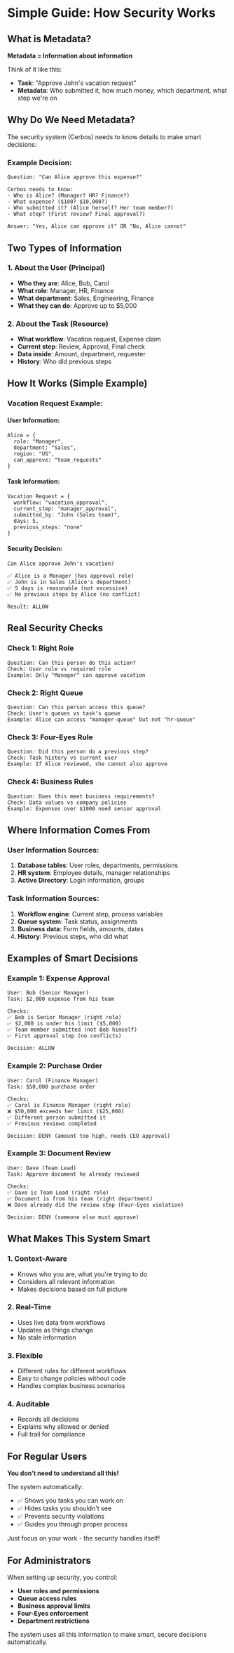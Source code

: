 # Simple Guide: How Security Works

## What is Metadata?

**Metadata = Information about information**

Think of it like this:
- **Task**: "Approve John's vacation request"
- **Metadata**: Who submitted it, how much money, which department, what step we're on

## Why Do We Need Metadata?

The security system (Cerbos) needs to know details to make smart decisions:

### Example Decision:
```
Question: "Can Alice approve this expense?"

Cerbos needs to know:
- Who is Alice? (Manager? HR? Finance?)
- What expense? ($100? $10,000?)
- Who submitted it? (Alice herself? Her team member?)
- What step? (First review? Final approval?)

Answer: "Yes, Alice can approve it" OR "No, Alice cannot"
```

## Two Types of Information

### 1. **About the User** (Principal)
- **Who they are**: Alice, Bob, Carol
- **What role**: Manager, HR, Finance
- **What department**: Sales, Engineering, Finance
- **What they can do**: Approve up to $5,000

### 2. **About the Task** (Resource)  
- **What workflow**: Vacation request, Expense claim
- **Current step**: Review, Approval, Final check
- **Data inside**: Amount, department, requester
- **History**: Who did previous steps

## How It Works (Simple Example)

### Vacation Request Example:

#### User Information:
```
Alice = {
  role: "Manager",
  department: "Sales", 
  region: "US",
  can_approve: "team_requests"
}
```

#### Task Information:
```
Vacation Request = {
  workflow: "vacation_approval",
  current_step: "manager_approval",
  submitted_by: "John (Sales team)",
  days: 5,
  previous_steps: "none"
}
```

#### Security Decision:
```
Can Alice approve John's vacation?

✅ Alice is a Manager (has approval role)
✅ John is in Sales (Alice's department)  
✅ 5 days is reasonable (not excessive)
✅ No previous steps by Alice (no conflict)

Result: ALLOW
```

## Real Security Checks

### Check 1: Right Role
```
Question: Can this person do this action?
Check: User role vs required role
Example: Only "Manager" can approve vacation
```

### Check 2: Right Queue  
```
Question: Can this person access this queue?
Check: User's queues vs task's queue
Example: Alice can access "manager-queue" but not "hr-queue"
```

### Check 3: Four-Eyes Rule
```
Question: Did this person do a previous step?
Check: Task history vs current user
Example: If Alice reviewed, she cannot also approve
```

### Check 4: Business Rules
```
Question: Does this meet business requirements?
Check: Data values vs company policies  
Example: Expenses over $1000 need senior approval
```

## Where Information Comes From

### User Information Sources:
1. **Database tables**: User roles, departments, permissions
2. **HR system**: Employee details, manager relationships
3. **Active Directory**: Login information, groups

### Task Information Sources:
1. **Workflow engine**: Current step, process variables
2. **Queue system**: Task status, assignments
3. **Business data**: Form fields, amounts, dates
4. **History**: Previous steps, who did what

## Examples of Smart Decisions

### Example 1: Expense Approval
```
User: Bob (Senior Manager)
Task: $2,000 expense from his team

Checks:
✅ Bob is Senior Manager (right role)
✅ $2,000 is under his limit ($5,000)
✅ Team member submitted (not Bob himself)
✅ First approval step (no conflicts)

Decision: ALLOW
```

### Example 2: Purchase Order
```
User: Carol (Finance Manager)  
Task: $50,000 purchase order

Checks:
✅ Carol is Finance Manager (right role)
❌ $50,000 exceeds her limit ($25,000)
✅ Different person submitted it
✅ Previous reviews completed

Decision: DENY (amount too high, needs CEO approval)
```

### Example 3: Document Review
```
User: Dave (Team Lead)
Task: Approve document he already reviewed

Checks:
✅ Dave is Team Lead (right role)
✅ Document is from his team (right department)  
❌ Dave already did the review step (Four-Eyes violation)

Decision: DENY (someone else must approve)
```

## What Makes This System Smart

### 1. **Context-Aware**
- Knows who you are, what you're trying to do
- Considers all relevant information
- Makes decisions based on full picture

### 2. **Real-Time**
- Uses live data from workflows
- Updates as things change
- No stale information

### 3. **Flexible**
- Different rules for different workflows
- Easy to change policies without code
- Handles complex business scenarios

### 4. **Auditable**
- Records all decisions
- Explains why allowed or denied
- Full trail for compliance

## For Regular Users

**You don't need to understand all this!**

The system automatically:
- ✅ Shows you tasks you can work on
- ✅ Hides tasks you shouldn't see  
- ✅ Prevents security violations
- ✅ Guides you through proper process

Just focus on your work - the security handles itself!

## For Administrators

When setting up security, you control:
- **User roles and permissions**
- **Queue access rules** 
- **Business approval limits**
- **Four-Eyes enforcement**
- **Department restrictions**

The system uses all this information to make smart, secure decisions automatically.